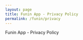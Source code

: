 ```yaml
---
layout: page
title: Funin App - Privacy Policy
permalink: /funin/privacy
---
```


Funin App - Privacy Policy
